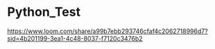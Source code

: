 # Python_Test
https://www.loom.com/share/a99b7ebb293746cfaf4c2062718996d7?sid=4b201199-3ea1-4c48-8037-f7120c3476b2

